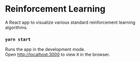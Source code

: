 # Reinforcement Learning

A React app to visualize various standard reinforcement learning algorithms.

### `yarn start`

Runs the app in the development mode.<br />
Open [http://localhost:3000](http://localhost:3000) to view it in the browser.
